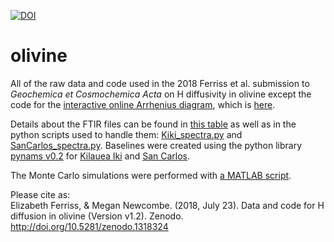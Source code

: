 [![DOI](https://zenodo.org/badge/DOI/10.5281/zenodo.1318324.svg)](https://doi.org/10.5281/zenodo.1318324)

# olivine

All of the raw data and code used in the 2018 Ferriss et al. submission to *Geochemica et Cosmochemica Acta* on H diffusivity in olivine except the code for the [interactive online Arrhenius diagram](https://arrheniusdiagram.herokuapp.com/arrheniusdiagram), which is [here](https://github.com/EFerriss/arrheniusdiagram/).

Details about the FTIR files can be found in [this table](https://github.com/EFerriss/olivine/blob/master/olivine/Ferriss_Supplement_astable.csv) as well as in the python scripts used to handle them: [Kiki_spectra.py](https://github.com/EFerriss/olivine/blob/master/olivine/KilaueaIki/Kiki_spectra.py) and [SanCarlos_spectra.py](https://github.com/EFerriss/olivine/blob/master/olivine/SanCarlos/SanCarlos_spectra.py). Baselines were created using the python library [pynams v0.2](https://zenodo.org/record/1172001#.WoG_rudOlPY) for [Kilauea Iki](https://github.com/EFerriss/olivine/blob/master/olivine/KilaueaIki/Kiki_baselines.py) and [San Carlos](https://github.com/EFerriss/olivine/blob/master/olivine/SanCarlos/SanCarlos_baselines.py). 

The Monte Carlo simulations were performed with [a MATLAB script](https://github.com/EFerriss/olivine/blob/master/olivine/monte_carlo/olivine_degassing_MCfit_script.m).

Please cite as:  
Elizabeth Ferriss, & Megan Newcombe. (2018, July 23). Data and code for H diffusion in olivine (Version v1.2). Zenodo. http://doi.org/10.5281/zenodo.1318324
